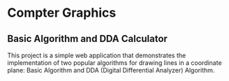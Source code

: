 # Compter Graphics
## Basic Algorithm and DDA Calculator
This project is a simple web application that demonstrates the implementation of two popular algorithms for drawing lines in a coordinate plane: Basic Algorithm and DDA (Digital Differential Analyzer) Algorithm.
